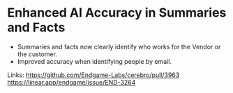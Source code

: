 # Enhanced AI Accuracy in Summaries and Facts

*   Summaries and facts now clearly identify who works for the Vendor or the customer.
*   Improved accuracy when identifying people by email.

Links:
https://github.com/Endgame-Labs/cerebro/pull/3963
https://linear.app/endgame/issue/END-3264
